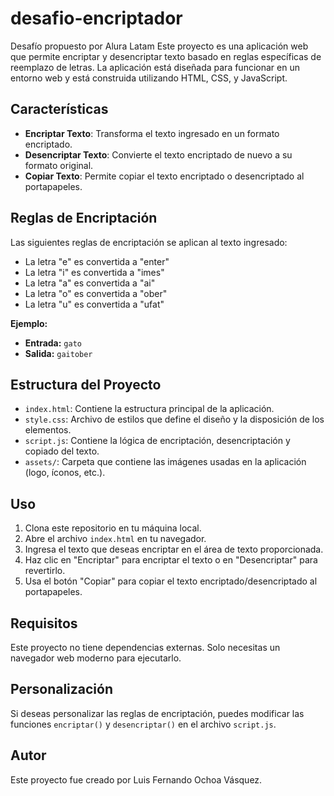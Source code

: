# desafio-encriptador
Desafío propuesto por Alura Latam
Este proyecto es una aplicación web que permite encriptar y desencriptar texto basado en reglas específicas de reemplazo de letras. La aplicación está diseñada para funcionar en un entorno web y está construida utilizando HTML, CSS, y JavaScript.

## Características

- **Encriptar Texto**: Transforma el texto ingresado en un formato encriptado.
- **Desencriptar Texto**: Convierte el texto encriptado de nuevo a su formato original.
- **Copiar Texto**: Permite copiar el texto encriptado o desencriptado al portapapeles.

## Reglas de Encriptación

Las siguientes reglas de encriptación se aplican al texto ingresado:

- La letra "e" es convertida a "enter"
- La letra "i" es convertida a "imes"
- La letra "a" es convertida a "ai"
- La letra "o" es convertida a "ober"
- La letra "u" es convertida a "ufat"

**Ejemplo:**

- **Entrada:** `gato`
- **Salida:** `gaitober`

## Estructura del Proyecto

- `index.html`: Contiene la estructura principal de la aplicación.
- `style.css`: Archivo de estilos que define el diseño y la disposición de los elementos.
- `script.js`: Contiene la lógica de encriptación, desencriptación y copiado del texto.
- `assets/`: Carpeta que contiene las imágenes usadas en la aplicación (logo, íconos, etc.).

## Uso

1. Clona este repositorio en tu máquina local.
2. Abre el archivo `index.html` en tu navegador.
3. Ingresa el texto que deseas encriptar en el área de texto proporcionada.
4. Haz clic en "Encriptar" para encriptar el texto o en "Desencriptar" para revertirlo.
5. Usa el botón "Copiar" para copiar el texto encriptado/desencriptado al portapapeles.

## Requisitos

Este proyecto no tiene dependencias externas. Solo necesitas un navegador web moderno para ejecutarlo.

## Personalización

Si deseas personalizar las reglas de encriptación, puedes modificar las funciones `encriptar()` y `desencriptar()` en el archivo `script.js`.

## Autor

Este proyecto fue creado por Luis Fernando Ochoa Vásquez.
